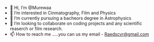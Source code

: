 - 👋 Hi, I’m @Murewaa
- 👀 I’m interested in Cinmatography, Film and Physics
- 🌱 I’m currently pursuing a bacheors degree in Astrophysics
- 💞️ I’m looking to collaborate on coding projects and any scientific reaserch or film research.
- 📫 How to reach me .....you can us my email - Raedscvr@gmail.com

<!---
Aaetheris/Aaetheris is a ✨ special ✨ repository because its `README.md` (this file) appears on your GitHub profile.
You can click the Preview link to take a look at your changes.
--->
